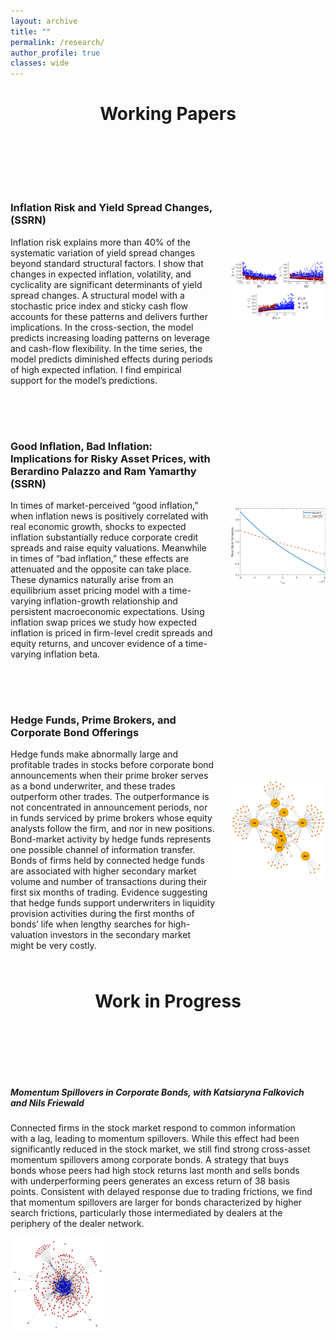 ```yaml
---
layout: archive
title: ""
permalink: /research/
author_profile: true
classes: wide
---
```

<div style="text-align: center; margin-bottom: 100px;">
    <h1>Working Papers</h1>
</div>

<div class="paper-container" style="margin-bottom: 50px;">
    <div class="text-container" style="flex-basis: 65%;">
        <h3>Inflation Risk and Yield Spread Changes, (SSRN)</h3>
        <p>Inflation risk explains more than 40% of the systematic variation of yield spread changes beyond standard structural factors. I show that changes in expected inflation, volatility, and cyclicality are significant determinants of yield spread changes. A structural model with a stochastic price index and sticky cash flow accounts for these patterns and delivers further implications. In the cross-section, the model predicts increasing loading patterns on leverage and cash-flow flexibility. In the time series, the model predicts diminished effects during periods of high expected inflation. I find empirical support for the model’s predictions.</p>
    </div>
    <div class="image-container" style="flex-basis: 30%;">
        <img src="/images/model_plot_all.png" alt="Image for Inflation Risk and Yield Spread Changes">
    </div>
</div>

<div class="paper-container" style="margin-bottom: 50px;">
    <div class="text-container" style="flex-basis: 65%;">
        <h3>Good Inflation, Bad Inflation: Implications for Risky Asset Prices, with Berardino Palazzo and Ram Yamarthy (SSRN)</h3>
        <p>In times of market-perceived “good inflation,” when inflation news is positively correlated with real economic growth, shocks to expected inflation substantially reduce corporate credit spreads and raise equity valuations. Meanwhile in times of “bad inflation,” these effects are attenuated and the opposite can take place. These dynamics naturally arise from an equilibrium asset pricing model with a time-varying inflation-growth relationship and persistent macroeconomic expectations. Using inflation swap prices we study how expected inflation is priced in firm-level credit spreads and equity returns, and uncover evidence of a time-varying inflation beta.</p>
    </div>
    <div class="image-container" style="flex-basis: 30%;">
        <img src="/images/bondstockcorr_xcpicov.png" alt="Image for Good Inflation, Bad Inflation: Implications for Risky Asset Prices">
    </div>
</div>

<div class="paper-container" style="margin-bottom: 50px;">
    <div class="text-container" style="flex-basis: 65%;">
        <h3>Hedge Funds, Prime Brokers, and Corporate Bond Offerings</h3>
        <p>Hedge funds make abnormally large and profitable trades in stocks before corporate bond announcements when their prime broker serves as a bond underwriter, and these trades outperform other trades. The outperformance is not concentrated in announcement periods, nor in funds serviced by prime brokers whose equity analysts follow the firm, and nor in new positions. Bond-market activity by hedge funds represents one possible channel of information transfer. Bonds of firms held by connected hedge funds are associated with higher secondary market volume and number of transactions during their first six months of trading. Evidence suggesting that hedge funds support underwriters in liquidity provision activities during the first months of bonds’ life when lengthy searches for high-valuation investors in the secondary market might be very costly.</p>
    </div>
    <div class="image-container" style="flex-basis: 30%;">
        <img src="/images/Plot_HF_PB_2019.jpg" alt="Image for Hedge Funds, Prime Brokers, and Corporate Bond Offerings">
    </div>
</div>

<div style="text-align: center;  margin-bottom: 100px;">
    <h1>Work in Progress</h1>
</div>

<div class="paper-container" style="margin-bottom: 50px">
    <div class="text-container" style="flex-basis: 65% text-align: justify;">
        <h5>Momentum Spillovers in Corporate Bonds, with Katsiaryna Falkovich and Nils Friewald</h5>
        <p>Connected firms in the stock market respond to common information with a lag, leading to momentum spillovers. While this effect had been significantly reduced in the stock market, we still find strong cross-asset momentum spillovers among corporate bonds. A strategy that buys bonds whose peers had high stock returns last month and sells bonds with underperforming peers generates an excess return of 38 basis points. Consistent with delayed response due to trading frictions, we find that momentum spillovers are larger for bonds characterized by higher search frictions, particularly those intermediated by dealers at the periphery of the dealer network.</p>
    </div>
    <div class="image-container" style="flex-basis: 30%;">
        <img src="/images/network_graph.png" alt="Image for Momentum Spillovers in Corporate Bonds">
    </div>
</div>

<style>
    .paper-container {
        display: flex;
        flex-wrap: wrap;
        align-items: center;
        justify-content: space-between;
    }
    .text-container {
        margin-right: 20px;
    }
    .image-container img {
        max-width: 100%;
        max-height: 100%;
    }
</style>
